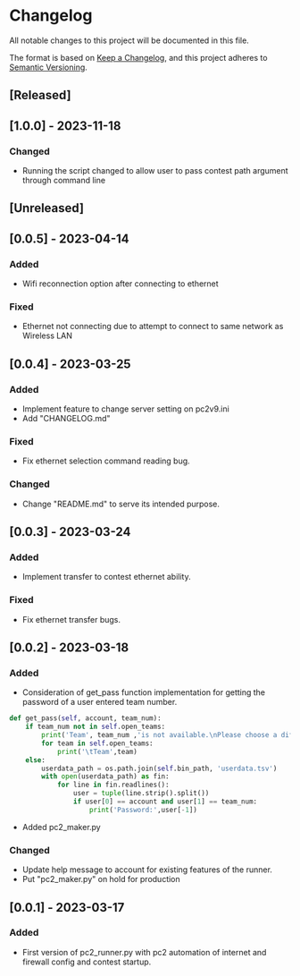 # Changelog

All notable changes to this project will be documented in this file.

The format is based on [Keep a Changelog](https://keepachangelog.com/en/1.0.0/),
and this project adheres to [Semantic Versioning](https://semver.org/spec/v2.0.0.html).

## [Released]

## [1.0.0] - 2023-11-18

### Changed

- Running the script changed to allow user to pass contest path argument through command line

## [Unreleased]

## [0.0.5] - 2023-04-14

### Added

- Wifi reconnection option after connecting to ethernet

### Fixed

- Ethernet not connecting due to attempt to connect to same network as Wireless LAN

## [0.0.4] - 2023-03-25

### Added

- Implement feature to change server setting on pc2v9.ini
- Add "CHANGELOG.md"

### Fixed

- Fix ethernet selection command reading bug.

### Changed

- Change "README.md" to serve its intended purpose.

## [0.0.3] - 2023-03-24

### Added

- Implement transfer to contest ethernet ability.

### Fixed

- Fix ethernet transfer bugs.

## [0.0.2] - 2023-03-18

### Added

- Consideration of get_pass function implementation for getting the password of a user entered team number.

```python
def get_pass(self, account, team_num):
    if team_num not in self.open_teams:
        print('Team', team_num ,'is not available.\nPlease choose a different team:')
        for team in self.open_teams:
            print('\tTeam',team) 
    else:
        userdata_path = os.path.join(self.bin_path, 'userdata.tsv')
        with open(userdata_path) as fin:
            for line in fin.readlines():
                user = tuple(line.strip().split())
                if user[0] == account and user[1] == team_num:
                    print('Password:',user[-1])
```

- Added pc2_maker.py

### Changed

- Update help message to account for existing features of the runner.
- Put "pc2_maker.py" on hold for production

## [0.0.1] - 2023-03-17

### Added

- First version of pc2_runner.py with pc2 automation of internet and firewall config and contest startup.

